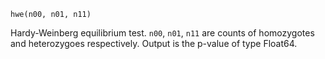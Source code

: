 ```
hwe(n00, n01, n11)
```

Hardy-Weinberg equilibrium test. `n00`, `n01`, `n11` are counts of homozygotes  and heterozygoes respectively. Output is the p-value of type Float64.
